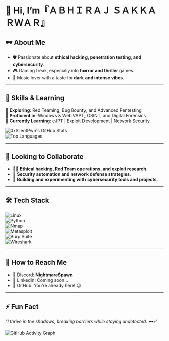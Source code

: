 # 👋 Hi, I’m『ＡＢＨＩＲＡＪ ＳＡＫＫＡＲＷＡＲ』


## 🕶️ About Me  
- 🛡️ Passionate about **ethical hacking, penetration testing, and cybersecurity**.  
- 🎮 Gaming freak, especially into **horror and thriller** games.  
- 🎵 Music lover with a taste for **dark and intense vibes**.  

---

## 🚀 Skills & Learning  

🔹 **Exploring**: Red Teaming, Bug Bounty, and Advanced Pentesting  
🔹 **Proficient in**: Windows & Web VAPT, OSINT, and Digital Forensics  
🔹 **Currently Learning**: eJPT | Exploit Development | Network Security  

![0xSilentPwn's GitHub Stats](https://github-readme-stats.vercel.app/api?username=0xSilentPwn&show_icons=true&theme=radical&count_private=true&hide_border=true&bg_color=0d1117&title_color=ff6e96&text_color=ffffff&icon_color=79ff97)  
![Top Languages](https://github-readme-stats.vercel.app/api/top-langs/?username=0xSilentPwn&layout=compact&theme=dark)  

---

## 🤝 Looking to Collaborate  
- 🏴‍☠️ **Ethical hacking, Red Team operations, and exploit research**.  
- 🔬 **Security automation and network defense strategies**.  
- 👾 **Building and experimenting with cybersecurity tools and projects**.  

---

## 🛠️ Tech Stack  

![Linux](https://img.shields.io/badge/Linux-FCC624?style=for-the-badge&logo=linux&logoColor=black)  
![Python](https://img.shields.io/badge/Python-3776AB?style=for-the-badge&logo=python&logoColor=white)  
![Nmap](https://img.shields.io/badge/Nmap-0078D4?style=for-the-badge&logo=nmap&logoColor=white)  
![Metasploit](https://img.shields.io/badge/Metasploit-5C2D91?style=for-the-badge&logo=metasploit&logoColor=white)  
![Burp Suite](https://img.shields.io/badge/Burp_Suite-FF6F00?style=for-the-badge&logo=burp-suite&logoColor=white)  
![Wireshark](https://img.shields.io/badge/Wireshark-0078D7?style=for-the-badge&logo=wireshark&logoColor=white)  

---

## 📡 How to Reach Me  
- 💬 Discord: **NightmareSpawn**  
- 🔗 LinkedIn: Coming soon...  
- 📜 GitHub: You're already here! 😉  

---

## ⚡ Fun Fact  
_"I thrive in the shadows, breaking barriers while staying undetected. 🕶️💀"_  

![GitHub Activity Graph](https://github-readme-activity-graph.vercel.app/graph?username=0xSilentPwn&theme=dracula)  
